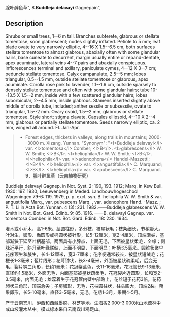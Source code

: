 腺叶醉鱼草",
8.**Buddleja delavayi** Gagnepain",

## Description
Shrubs or small trees, 1--6 m tall. Branches subterete, glabrous or stellate tomentose, soon glabrescent; nodes slightly inflated. Petiole to 5 mm; leaf blade ovate to very narrowly elliptic, 4--16 X 1.5--6.5 cm, both surfaces stellate tomentose to almost glabrous, abaxially often with some glandular hairs, base cuneate to decurrent, margin usually entire or repand-dentate, apex acuminate, lateral veins 4--7 pairs and abaxially conspicuous. Inflorescences terminal and axillary, paniculate cymes, 4--12 X 3--7 cm; peduncle stellate tomentose. Calyx campanulate, 2.5--5 mm; lobes triangular, 0.5--1.5 mm, outside stellate tomentose or glabrous, apex acuminate. Corolla rose pink to lavender, 1.1--1.6 cm, outside sparsely to densely stellate tomentose and often with some glandular hairs; tube 10--13.5 X 1.5--2 mm, inside with a few scattered glandular hairs; lobes suborbicular, 2--4.5 mm, inside glabrous. Stamens inserted slightly above middle of corolla tube, included; anther sessile or subsessile, ovate to triangular, 1.5--2 mm. Ovary ovoid, 1.5--2 mm, glabrous or stellate tomentose. Style short; stigma clavate. Capsules ellipsoid, 4--10 X 2--4 mm, glabrous or partially stellate tomentose. Seeds narrowly elliptic, ca. 2 mm, winged all around. Fl. Jan-Apr.

> * Forest edges, thickets in valleys, along trails in mountains; 2000--3000 m. Xizang, Yunnan.
  "Synonym": "&lt;I&gt;Buddleja delavayi&lt;/I&gt; var. &lt;I&gt;tomentosa&lt;/I&gt; Comber; &lt;I&gt;B&lt;/I&gt;. &lt;I&gt;glabrescens&lt;/I&gt; W. W. Smith; &lt;I&gt;B&lt;/I&gt;. &lt;I&gt;heliophila&lt;/I&gt; W. W. Smith; &lt;I&gt;B&lt;/I&gt;. &lt;I&gt;heliophila&lt;/I&gt; var. &lt;I&gt;adenophora&lt;/I&gt; Handel-Mazzetti; &lt;I&gt;B&lt;/I&gt;. &lt;I&gt;heliophila&lt;/I&gt; var. &lt;I&gt;angustifolia&lt;/I&gt; C. Marquand; &lt;I&gt;B&lt;/I&gt;. &lt;I&gt;heliophila&lt;/I&gt; var. &lt;I&gt;pubescens&lt;/I&gt; C. Marquand.
**9．腺叶醉鱼草（云南植物研究）**

Buddleja delavayi Gagnep. in Not. Syst. 2: 190, 193. 1912; Marq. in Kew Bull. 1930: 197. 1930; Leeuwenberg in Meded. Landbouwhogeschool Wageningen 79-6: 119. 1979, p. p. excl. syn. B. heliophila W. W. Smith & var. angustifolia Marq., var. pubescens Marq. , var. adenophora Hand. -Mazz. ; P. T. Li in Acta Bot. Yunnan. 4 (3): 231. 1982.——Buddleja glabrescens W. W. Smith in Not. Bot. Gard. Edinb. 9: 85. 1916. ——B. delavayi Gagnep. var. tomentosa Comber. in Not. Bot. Gard. Edinb. 18: 230. 1934.

灌木或小乔木，高1-6米。茎圆柱形，多分枝，被星状毛；枝条细长，节稍膨大。叶对生，卵形、椭圆形或椭圆状披针形，长5-12厘米，宽2-4厘米，顶端渐尖，基部渐狭下延至叶柄基部，两面具有小腺点，上面无毛，下面被星状柔毛，全缘；侧脉近平行，斜升至叶缘联结，上面不明显，下面明显；叶柄长5毫米。圆锥状聚伞花序顶生和腋生，长4-12厘米，宽3-7厘米；花序梗通常较长，被星状短绒毛；花梗长1-3毫米；苞片线形；花萼钟状，长3-4毫米，外面被星状疏柔毛，后变无毛，裂片钝三角形，长约1毫米；花冠紫蓝色，长11-16毫米，花冠管长9-13毫米，直径约1.5毫米，外面无毛，内面基部被星状疏柔毛，花冠裂片近圆形，长和宽2-3.5毫米，内面无毛；雄蕊着生于花冠管内壁中部略上，花丝短于花药3倍，花药卵状三角形，顶端急尖；子房卵形，无毛，花柱圆柱状，柱头膨大，顶端2裂。蒴果卵形，长5-10毫米，直径3-5毫米，无毛。花期1-3月，果期4-5月。

产于云南宾川、沪西和西藏墨脱、林芝等地。生海拔2 000-3 000米山地疏林中或山坡灌木丛中。模式标本采自云南宾川鸡足山。

